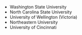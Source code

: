 
- Washington State University
- North Carolina State University
- University of Wellington (Victoria)
- Northeastern University
- University of Cincinnati
